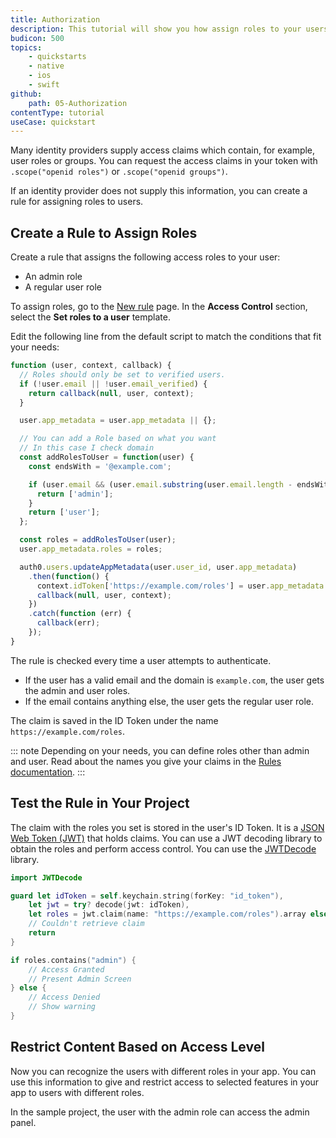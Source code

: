 ```yaml
---
title: Authorization
description: This tutorial will show you how assign roles to your users, and use those claims to authorize or deny a user to perform certain actions in the app.
budicon: 500
topics:
    - quickstarts
    - native
    - ios
    - swift
github:
    path: 05-Authorization
contentType: tutorial
useCase: quickstart
---
```


Many identity providers supply access claims which contain, for example, user roles or groups. You can request the access claims in your token with `.scope("openid roles")` or `.scope("openid groups")`.

If an identity provider does not supply this information, you can create a rule for assigning roles to users.

## Create a Rule to Assign Roles

Create a rule that assigns the following access roles to your user:
* An admin role
* A regular user role

To assign roles, go to the [New rule](${manage_url}/#/rules/new) page. In the **Access Control** section, select the **Set roles to a user** template.

Edit the following line from the default script to match the conditions that fit your needs:

```js
function (user, context, callback) {
  // Roles should only be set to verified users.
  if (!user.email || !user.email_verified) {
    return callback(null, user, context);
  }

  user.app_metadata = user.app_metadata || {};

  // You can add a Role based on what you want
  // In this case I check domain
  const addRolesToUser = function(user) {
    const endsWith = '@example.com';

    if (user.email && (user.email.substring(user.email.length - endsWith.length, user.email.length) === endsWith)) {
      return ['admin'];
    }
    return ['user'];
  };

  const roles = addRolesToUser(user);
  user.app_metadata.roles = roles;

  auth0.users.updateAppMetadata(user.user_id, user.app_metadata)
    .then(function() {
      context.idToken['https://example.com/roles'] = user.app_metadata.roles;
      callback(null, user, context);
    })
    .catch(function (err) {
      callback(err);
    });
}
```

The rule is checked every time a user attempts to authenticate.

* If the user has a valid email and the domain is `example.com`, the user gets the admin and user roles.
* If the email contains anything else, the user gets the regular user role.

The claim is saved in the ID Token under the name `https://example.com/roles`.

::: note
Depending on your needs, you can define roles other than admin and user. Read about the names you give your claims in the [Rules documentation](/rules#hello-world).
:::

## Test the Rule in Your Project

The claim with the roles you set is stored in the user's ID Token. It is a [JSON Web Token (JWT)](/jwt) that holds claims. You can use a JWT decoding library to obtain the roles and perform access control. You can use the [JWTDecode](https://github.com/auth0/JWTDecode.swift) library.

```swift
import JWTDecode
```

```swift
guard let idToken = self.keychain.string(forKey: "id_token"),
    let jwt = try? decode(jwt: idToken),
    let roles = jwt.claim(name: "https://example.com/roles").array else {
    // Couldn't retrieve claim
    return
}

if roles.contains("admin") {
    // Access Granted
    // Present Admin Screen
} else {
    // Access Denied
    // Show warning
}
```

## Restrict Content Based on Access Level

Now you can recognize the users with different roles in your app. You can use this information to give and restrict access to selected features in your app to users with different roles.

In the sample project, the user with the admin role can access the admin panel.
